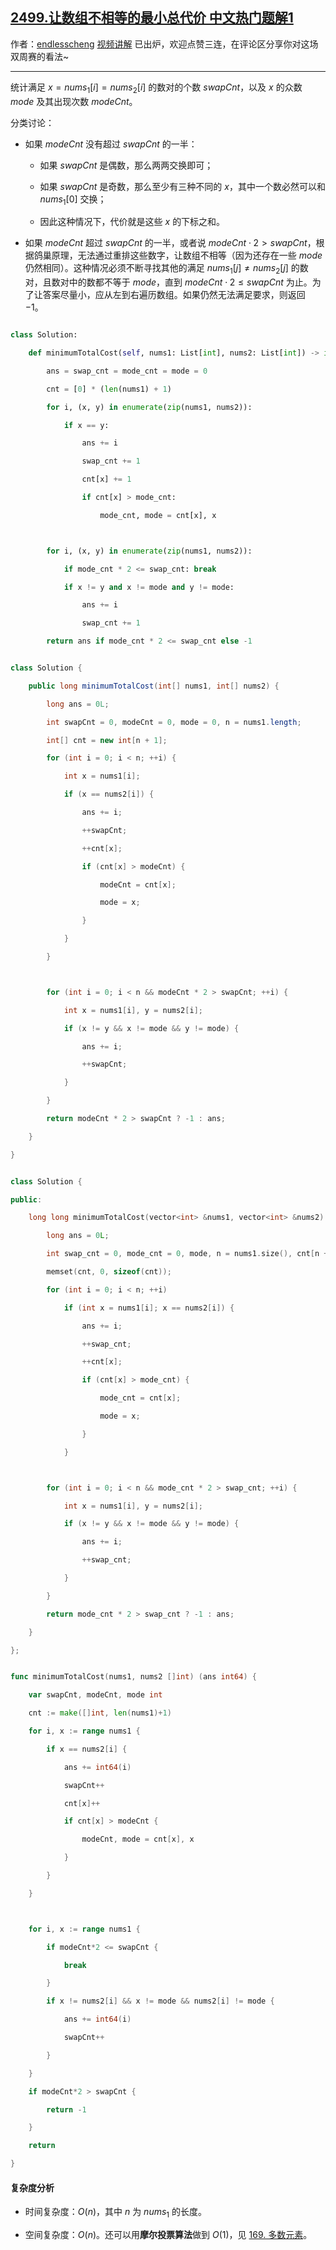 ## [2499.让数组不相等的最小总代价 中文热门题解1](https://leetcode.cn/problems/minimum-total-cost-to-make-arrays-unequal/solutions/100000/li-yong-nums10-tan-xin-zhao-bu-deng-yu-z-amvw)

作者：[endlesscheng](https://leetcode.cn/u/endlesscheng)
[视频讲解](https://www.bilibili.com/video/BV1kR4y1r7Df/) 已出炉，欢迎点赞三连，在评论区分享你对这场双周赛的看法~

---

统计满足 $x=\textit{nums}_1[i]=\textit{nums}_2[i]$ 的数对的个数 $\textit{swapCnt}$，以及 $x$ 的众数 $\textit{mode}$ 及其出现次数 $\textit{modeCnt}$。

分类讨论：
- 如果 $\textit{modeCnt}$ 没有超过 $\textit{swapCnt}$ 的一半：
  - 如果 $\textit{swapCnt}$ 是偶数，那么两两交换即可；
  - 如果 $\textit{swapCnt}$ 是奇数，那么至少有三种不同的 $x$，其中一个数必然可以和 $\textit{nums}_1[0]$ 交换；
  - 因此这种情况下，代价就是这些 $x$ 的下标之和。
- 如果 $\textit{modeCnt}$ 超过 $\textit{swapCnt}$ 的一半，或者说 $\textit{modeCnt}\cdot 2 > \textit{swapCnt}$，根据鸽巢原理，无法通过重排这些数字，让数组不相等（因为还存在一些 $\textit{mode}$ 仍然相同）。这种情况必须不断寻找其他的满足 $\textit{nums}_1[j]\ne\textit{nums}_2[j]$ 的数对，且数对中的数都不等于 $\textit{mode}$，直到 $\textit{modeCnt}\cdot 2 \le \textit{swapCnt}$ 为止。为了让答案尽量小，应从左到右遍历数组。如果仍然无法满足要求，则返回 $-1$。

```py [sol1-Python3]
class Solution:
    def minimumTotalCost(self, nums1: List[int], nums2: List[int]) -> int:
        ans = swap_cnt = mode_cnt = mode = 0
        cnt = [0] * (len(nums1) + 1)
        for i, (x, y) in enumerate(zip(nums1, nums2)):
            if x == y:
                ans += i
                swap_cnt += 1
                cnt[x] += 1
                if cnt[x] > mode_cnt:
                    mode_cnt, mode = cnt[x], x

        for i, (x, y) in enumerate(zip(nums1, nums2)):
            if mode_cnt * 2 <= swap_cnt: break
            if x != y and x != mode and y != mode:
                ans += i
                swap_cnt += 1
        return ans if mode_cnt * 2 <= swap_cnt else -1
```

```java [sol1-Java]
class Solution {
    public long minimumTotalCost(int[] nums1, int[] nums2) {
        long ans = 0L;
        int swapCnt = 0, modeCnt = 0, mode = 0, n = nums1.length;
        int[] cnt = new int[n + 1];
        for (int i = 0; i < n; ++i) {
            int x = nums1[i];
            if (x == nums2[i]) {
                ans += i;
                ++swapCnt;
                ++cnt[x];
                if (cnt[x] > modeCnt) {
                    modeCnt = cnt[x];
                    mode = x;
                }
            }
        }

        for (int i = 0; i < n && modeCnt * 2 > swapCnt; ++i) {
            int x = nums1[i], y = nums2[i];
            if (x != y && x != mode && y != mode) {
                ans += i;
                ++swapCnt;
            }
        }
        return modeCnt * 2 > swapCnt ? -1 : ans;
    }
}
```

```cpp [sol1-C++]
class Solution {
public:
    long long minimumTotalCost(vector<int> &nums1, vector<int> &nums2) {
        long ans = 0L;
        int swap_cnt = 0, mode_cnt = 0, mode, n = nums1.size(), cnt[n + 1];
        memset(cnt, 0, sizeof(cnt));
        for (int i = 0; i < n; ++i)
            if (int x = nums1[i]; x == nums2[i]) {
                ans += i;
                ++swap_cnt;
                ++cnt[x];
                if (cnt[x] > mode_cnt) {
                    mode_cnt = cnt[x];
                    mode = x;
                }
            }

        for (int i = 0; i < n && mode_cnt * 2 > swap_cnt; ++i) {
            int x = nums1[i], y = nums2[i];
            if (x != y && x != mode && y != mode) {
                ans += i;
                ++swap_cnt;
            }
        }
        return mode_cnt * 2 > swap_cnt ? -1 : ans;
    }
};
```

```go [sol1-Go]
func minimumTotalCost(nums1, nums2 []int) (ans int64) {
	var swapCnt, modeCnt, mode int
	cnt := make([]int, len(nums1)+1)
	for i, x := range nums1 {
		if x == nums2[i] {
			ans += int64(i)
			swapCnt++
			cnt[x]++
			if cnt[x] > modeCnt {
				modeCnt, mode = cnt[x], x
			}
		}
	}

	for i, x := range nums1 {
		if modeCnt*2 <= swapCnt {
			break
		}
		if x != nums2[i] && x != mode && nums2[i] != mode {
			ans += int64(i)
			swapCnt++
		}
	}
	if modeCnt*2 > swapCnt {
		return -1
	}
	return
}
```

#### 复杂度分析

- 时间复杂度：$O(n)$，其中 $n$ 为 $\textit{nums}_1$ 的长度。
- 空间复杂度：$O(n)$。还可以用**摩尔投票算法**做到 $O(1)$，见 [169. 多数元素](https://leetcode.cn/problems/majority-element/)。
